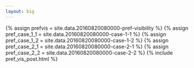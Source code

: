 ```yaml
---
layout: big
---
```

{% assign prefvis = site.data.20160820080000-pref-visibility %}
{% assign pref_case_1_1 = site.data.20160820080000-case-1-1 %}
{% assign pref_case_1_2 = site.data.20160820080000-case-1-2 %}
{% assign pref_case_2_1 = site.data.20160820080000-case-2-1 %}
{% assign pref_case_2_2 = site.data.20160820080000-case-2-2 %}
{% include pref_vis_post.html %}
